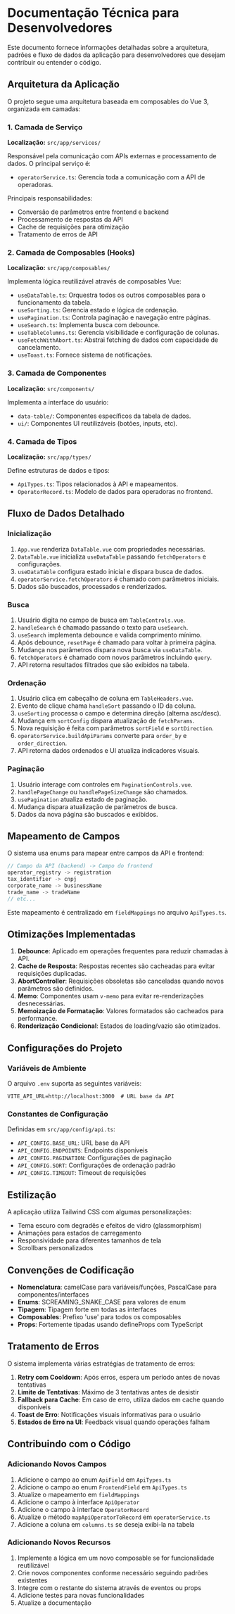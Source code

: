 # Documentação Técnica para Desenvolvedores

Este documento fornece informações detalhadas sobre a arquitetura, padrões e fluxo de dados da aplicação para desenvolvedores que desejam contribuir ou entender o código.

## Arquitetura da Aplicação

O projeto segue uma arquitetura baseada em composables do Vue 3, organizada em camadas:

### 1. Camada de Serviço

**Localização:** `src/app/services/`

Responsável pela comunicação com APIs externas e processamento de dados. O principal serviço é:

- `operatorService.ts`: Gerencia toda a comunicação com a API de operadoras.

Principais responsabilidades:

- Conversão de parâmetros entre frontend e backend
- Processamento de respostas da API
- Cache de requisições para otimização
- Tratamento de erros de API

### 2. Camada de Composables (Hooks)

**Localização:** `src/app/composables/`

Implementa lógica reutilizável através de composables Vue:

- `useDataTable.ts`: Orquestra todos os outros composables para o funcionamento da tabela.
- `useSorting.ts`: Gerencia estado e lógica de ordenação.
- `usePagination.ts`: Controla paginação e navegação entre páginas.
- `useSearch.ts`: Implementa busca com debounce.
- `useTableColumns.ts`: Gerencia visibilidade e configuração de colunas.
- `useFetchWithAbort.ts`: Abstrai fetching de dados com capacidade de cancelamento.
- `useToast.ts`: Fornece sistema de notificações.

### 3. Camada de Componentes

**Localização:** `src/components/`

Implementa a interface do usuário:

- `data-table/`: Componentes específicos da tabela de dados.
- `ui/`: Componentes UI reutilizáveis (botões, inputs, etc).

### 4. Camada de Tipos

**Localização:** `src/app/types/`

Define estruturas de dados e tipos:

- `ApiTypes.ts`: Tipos relacionados à API e mapeamentos.
- `OperatorRecord.ts`: Modelo de dados para operadoras no frontend.

## Fluxo de Dados Detalhado

### Inicialização

1. `App.vue` renderiza `DataTable.vue` com propriedades necessárias.
2. `DataTable.vue` inicializa `useDataTable` passando `fetchOperators` e configurações.
3. `useDataTable` configura estado inicial e dispara busca de dados.
4. `operatorService.fetchOperators` é chamado com parâmetros iniciais.
5. Dados são buscados, processados e renderizados.

### Busca

1. Usuário digita no campo de busca em `TableControls.vue`.
2. `handleSearch` é chamado passando o texto para `useSearch`.
3. `useSearch` implementa debounce e valida comprimento mínimo.
4. Após debounce, `resetPage` é chamado para voltar à primeira página.
5. Mudança nos parâmetros dispara nova busca via `useDataTable`.
6. `fetchOperators` é chamado com novos parâmetros incluindo `query`.
7. API retorna resultados filtrados que são exibidos na tabela.

### Ordenação

1. Usuário clica em cabeçalho de coluna em `TableHeaders.vue`.
2. Evento de clique chama `handleSort` passando o ID da coluna.
3. `useSorting` processa o campo e determina direção (alterna asc/desc).
4. Mudança em `sortConfig` dispara atualização de `fetchParams`.
5. Nova requisição é feita com parâmetros `sortField` e `sortDirection`.
6. `operatorService.buildApiParams` converte para `order_by` e `order_direction`.
7. API retorna dados ordenados e UI atualiza indicadores visuais.

### Paginação

1. Usuário interage com controles em `PaginationControls.vue`.
2. `handlePageChange` ou `handlePageSizeChange` são chamados.
3. `usePagination` atualiza estado de paginação.
4. Mudança dispara atualização de parâmetros de busca.
5. Dados da nova página são buscados e exibidos.

## Mapeamento de Campos

O sistema usa enums para mapear entre campos da API e frontend:

```typescript
// Campo da API (backend) -> Campo do frontend
operator_registry -> registration
tax_identifier -> cnpj
corporate_name -> businessName
trade_name -> tradeName
// etc...
```

Este mapeamento é centralizado em `fieldMappings` no arquivo `ApiTypes.ts`.

## Otimizações Implementadas

1. **Debounce**: Aplicado em operações frequentes para reduzir chamadas à API.
2. **Cache de Resposta**: Respostas recentes são cacheadas para evitar requisições duplicadas.
3. **AbortController**: Requisições obsoletas são canceladas quando novos parâmetros são definidos.
4. **Memo**: Componentes usam `v-memo` para evitar re-renderizações desnecessárias.
5. **Memoização de Formatação**: Valores formatados são cacheados para performance.
6. **Renderização Condicional**: Estados de loading/vazio são otimizados.

## Configurações do Projeto

### Variáveis de Ambiente

O arquivo `.env` suporta as seguintes variáveis:

```
VITE_API_URL=http://localhost:3000  # URL base da API
```

### Constantes de Configuração

Definidas em `src/app/config/api.ts`:

- `API_CONFIG.BASE_URL`: URL base da API
- `API_CONFIG.ENDPOINTS`: Endpoints disponíveis
- `API_CONFIG.PAGINATION`: Configurações de paginação
- `API_CONFIG.SORT`: Configurações de ordenação padrão
- `API_CONFIG.TIMEOUT`: Timeout de requisições

## Estilização

A aplicação utiliza Tailwind CSS com algumas personalizações:

- Tema escuro com degradês e efeitos de vidro (glassmorphism)
- Animações para estados de carregamento
- Responsividade para diferentes tamanhos de tela
- Scrollbars personalizados

## Convenções de Codificação

- **Nomenclatura**: camelCase para variáveis/funções, PascalCase para componentes/interfaces
- **Enums**: SCREAMING_SNAKE_CASE para valores de enum
- **Tipagem**: Tipagem forte em todas as interfaces
- **Composables**: Prefixo 'use' para todos os composables
- **Props**: Fortemente tipadas usando defineProps com TypeScript

## Tratamento de Erros

O sistema implementa várias estratégias de tratamento de erros:

1. **Retry com Cooldown**: Após erros, espera um período antes de novas tentativas
2. **Limite de Tentativas**: Máximo de 3 tentativas antes de desistir
3. **Fallback para Cache**: Em caso de erro, utiliza dados em cache quando disponíveis
4. **Toast de Erro**: Notificações visuais informativas para o usuário
5. **Estados de Erro na UI**: Feedback visual quando operações falham

## Contribuindo com o Código

### Adicionando Novos Campos

1. Adicione o campo ao enum `ApiField` em `ApiTypes.ts`
2. Adicione o campo ao enum `FrontendField` em `ApiTypes.ts`
3. Atualize o mapeamento em `fieldMappings`
4. Adicione o campo à interface `ApiOperator`
5. Adicione o campo à interface `OperatorRecord`
6. Atualize o método `mapApiOperatorToRecord` em `operatorService.ts`
7. Adicione a coluna em `columns.ts` se deseja exibi-la na tabela

### Adicionando Novos Recursos

1. Implemente a lógica em um novo composable se for funcionalidade reutilizável
2. Crie novos componentes conforme necessário seguindo padrões existentes
3. Integre com o restante do sistema através de eventos ou props
4. Adicione testes para novas funcionalidades
5. Atualize a documentação
